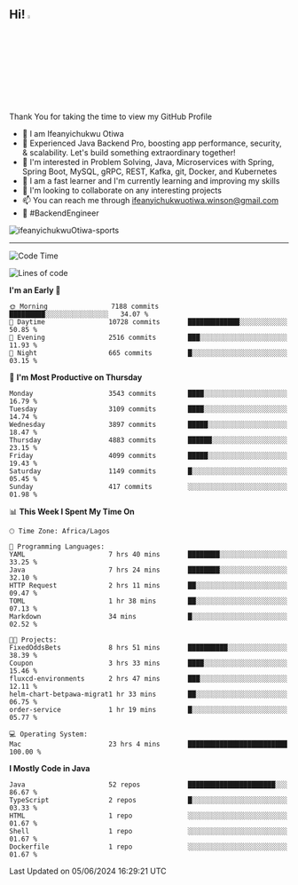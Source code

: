 <!-- BLOG-POST-LIST:START --><!-- BLOG-POST-LIST:END -->

## Hi! <img src="https://media.giphy.com/media/hvRJCLFzcasrR4ia7z/giphy.gif" width="4%"> 

Thank You for taking the time to view my GitHub Profile

- 👋 I am Ifeanyichukwu Otiwa
- 🚀 Experienced Java Backend Pro, boosting app performance, security, & scalability. Let's build something extraordinary together!
- 👀 I'm interested in Problem Solving, Java, Microservices with Spring, Spring Boot, MySQL, gRPC, REST, Kafka, git, Docker, and Kubernetes
- 🌱 I am a fast learner and I'm currently learning and improving my skills
- 💞️ I'm looking to collaborate on any interesting projects
- 📫 You can reach me through ifeanyichukwuotiwa.winson@gmail.com
- 🚀 #BackendEngineer

<p align="left" marginTop="10px"> <img src="https://komarev.com/ghpvc/?username=ifeanyichukwuOtiwa-sports&label=Profile%20views&color=0e75b6&style=for-the-badge" alt="ifeanyichukwuOtiwa-sports" /> </p>

***

<!--START_SECTION:waka-->
![Code Time](http://img.shields.io/badge/Code%20Time-2%2C597%20hrs%2012%20mins-blue)

![Lines of code](https://img.shields.io/badge/From%20Hello%20World%20I%27ve%20Written-5.6%20million%20lines%20of%20code-blue)

**I'm an Early 🐤** 

```text
🌞 Morning                7188 commits        █████████░░░░░░░░░░░░░░░░   34.07 % 
🌆 Daytime                10728 commits       █████████████░░░░░░░░░░░░   50.85 % 
🌃 Evening                2516 commits        ███░░░░░░░░░░░░░░░░░░░░░░   11.93 % 
🌙 Night                  665 commits         █░░░░░░░░░░░░░░░░░░░░░░░░   03.15 % 
```
📅 **I'm Most Productive on Thursday** 

```text
Monday                   3543 commits        ████░░░░░░░░░░░░░░░░░░░░░   16.79 % 
Tuesday                  3109 commits        ████░░░░░░░░░░░░░░░░░░░░░   14.74 % 
Wednesday                3897 commits        █████░░░░░░░░░░░░░░░░░░░░   18.47 % 
Thursday                 4883 commits        ██████░░░░░░░░░░░░░░░░░░░   23.15 % 
Friday                   4099 commits        █████░░░░░░░░░░░░░░░░░░░░   19.43 % 
Saturday                 1149 commits        █░░░░░░░░░░░░░░░░░░░░░░░░   05.45 % 
Sunday                   417 commits         ░░░░░░░░░░░░░░░░░░░░░░░░░   01.98 % 
```


📊 **This Week I Spent My Time On** 

```text
🕑︎ Time Zone: Africa/Lagos

💬 Programming Languages: 
YAML                     7 hrs 40 mins       ████████░░░░░░░░░░░░░░░░░   33.25 % 
Java                     7 hrs 24 mins       ████████░░░░░░░░░░░░░░░░░   32.10 % 
HTTP Request             2 hrs 11 mins       ██░░░░░░░░░░░░░░░░░░░░░░░   09.47 % 
TOML                     1 hr 38 mins        ██░░░░░░░░░░░░░░░░░░░░░░░   07.13 % 
Markdown                 34 mins             █░░░░░░░░░░░░░░░░░░░░░░░░   02.52 % 

🐱‍💻 Projects: 
FixedOddsBets            8 hrs 51 mins       ██████████░░░░░░░░░░░░░░░   38.39 % 
Coupon                   3 hrs 33 mins       ████░░░░░░░░░░░░░░░░░░░░░   15.46 % 
fluxcd-environments      2 hrs 47 mins       ███░░░░░░░░░░░░░░░░░░░░░░   12.11 % 
helm-chart-betpawa-migrat1 hr 33 mins        ██░░░░░░░░░░░░░░░░░░░░░░░   06.75 % 
order-service            1 hr 19 mins        █░░░░░░░░░░░░░░░░░░░░░░░░   05.77 % 

💻 Operating System: 
Mac                      23 hrs 4 mins       █████████████████████████   100.00 % 
```

**I Mostly Code in Java** 

```text
Java                     52 repos            ██████████████████████░░░   86.67 % 
TypeScript               2 repos             █░░░░░░░░░░░░░░░░░░░░░░░░   03.33 % 
HTML                     1 repo              ░░░░░░░░░░░░░░░░░░░░░░░░░   01.67 % 
Shell                    1 repo              ░░░░░░░░░░░░░░░░░░░░░░░░░   01.67 % 
Dockerfile               1 repo              ░░░░░░░░░░░░░░░░░░░░░░░░░   01.67 % 
```




 Last Updated on 05/06/2024 16:29:21 UTC
<!--END_SECTION:waka-->

<!--
<p align="center">
![trophy](https://github-profile-trophy.vercel.app/?username=ifeanyichukwuOtiwa-sports&theme=onedark) (https://github.com/ryo-ma/github-profile-trophy)
</p>
-->

<!---
ifeanyi-otiwa/ifeanyi-otiwa is a ✨ special ✨ repository because its `README.md` (this file) appears on your GitHub profile.
You can click the Preview link to take a look at your changes.
--->
